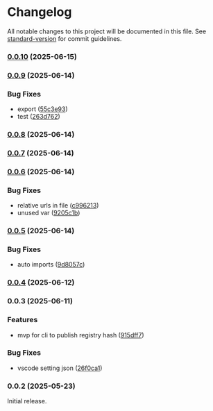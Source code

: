 # Changelog

All notable changes to this project will be documented in this file. See [standard-version](https://github.com/conventional-changelog/standard-version) for commit guidelines.

### [0.0.10](https://github.com/SundaeSwap-finance/treasury-contracts/compare/v0.0.9...v0.0.10) (2025-06-15)

### [0.0.9](https://github.com/SundaeSwap-finance/treasury-contracts/compare/v0.0.8...v0.0.9) (2025-06-14)


### Bug Fixes

* export ([55c3e93](https://github.com/SundaeSwap-finance/treasury-contracts/commit/55c3e93a4c6477fe54fb324c1c23d2c1c67b3bbc))
* test ([263d762](https://github.com/SundaeSwap-finance/treasury-contracts/commit/263d762f76dadda82d5e1b1f83ff561c8921e3b6))

### [0.0.8](https://github.com/SundaeSwap-finance/treasury-contracts/compare/v0.0.7...v0.0.8) (2025-06-14)

### [0.0.7](https://github.com/SundaeSwap-finance/treasury-contracts/compare/v0.0.6...v0.0.7) (2025-06-14)

### [0.0.6](https://github.com/SundaeSwap-finance/treasury-contracts/compare/v0.0.5...v0.0.6) (2025-06-14)


### Bug Fixes

* relative urls in file ([c996213](https://github.com/SundaeSwap-finance/treasury-contracts/commit/c9962133d94815e2480419608b8cef5cc3eae49a))
* unused var ([9205c1b](https://github.com/SundaeSwap-finance/treasury-contracts/commit/9205c1b54c3912e7d304b0ec8fbe42d82e777702))

### [0.0.5](https://github.com/SundaeSwap-finance/treasury-contracts/compare/v0.0.4...v0.0.5) (2025-06-14)


### Bug Fixes

* auto imports ([9d8057c](https://github.com/SundaeSwap-finance/treasury-contracts/commit/9d8057cea872981105754306fb6a0b035da87fa6))

### [0.0.4](https://github.com/SundaeSwap-finance/treasury-contracts/compare/v0.0.3...v0.0.4) (2025-06-12)

### 0.0.3 (2025-06-11)


### Features

* mvp for cli to publish registry hash ([915dff7](https://github.com/SundaeSwap-finance/treasury-contracts/commit/915dff7bce25b560a85e651d7fdf03a24f311e64))


### Bug Fixes

* vscode setting json ([26f0ca1](https://github.com/SundaeSwap-finance/treasury-contracts/commit/26f0ca1d81916ced742f86098c285099ee09a32b))

### 0.0.2 (2025-05-23)

Initial release.

